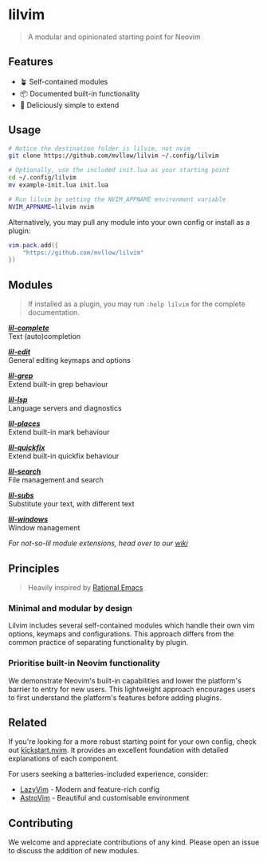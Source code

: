 # lilvim

> A modular and opinionated starting point for Neovim

## Features

- 🪴 Self-contained modules
- 📦 Documented built-in functionality
- 🥟 Deliciously simple to extend

## Usage

```sh
# Notice the destination folder is lilvim, not nvim
git clone https://github.com/mvllow/lilvim ~/.config/lilvim

# Optionally, use the included init.lua as your starting point
cd ~/.config/lilvim
mv example-init.lua init.lua

# Run lilvim by setting the NVIM_APPNAME environment variable
NVIM_APPNAME=lilvim nvim
```

Alternatively, you may pull any module into your own config or install as a plugin:

```lua
vim.pack.add({
	"https://github.com/mvllow/lilvim"
})
```

## Modules

> If installed as a plugin, you may run `:help lilvim` for the complete documentation.

_**[lil-complete](lua/lil-complete.lua)**_\
Text (auto)completion

_**[lil-edit](lua/lil-edit.lua)**_\
General editing keymaps and options

_**[lil-grep](lua/lil-grep.lua)**_\
Extend built-in grep behaviour

_**[lil-lsp](lua/lil-lsp.lua)**_\
Language servers and diagnostics

_**[lil-places](lua/lil-places.lua)**_\
Extend built-in mark behaviour

_**[lil-quickfix](lua/lil-quickfix.lua)**_\
Extend built-in quickfix behaviour

_**[lil-search](lua/lil-search.lua)**_\
File management and search

_**[lil-subs](lua/lil-subs.lua)**_\
Substitute your text, with different text

_**[lil-windows](lua/lil-windows.lua)**_\
Window management

_For not-so-lil module extensions, head over to our [wiki](https://github.com/mvllow/lilvim/wiki)_

## Principles

> Heavily inspired by [Rational Emacs](https://github.com/SystemCrafters/rational-emacs)

### Minimal and modular by design

Lilvim includes several self-contained modules which handle their own vim options, keymaps and configurations. This approach differs from the common practice of separating functionality by plugin.

### Prioritise built-in Neovim functionality

We demonstrate Neovim's built-in capabilities and lower the platform's barrier to entry for new users. This lightweight approach encourages users to first understand the platform's features before adding plugins.

## Related

If you're looking for a more robust starting point for your own config, check out [kickstart.nvim](https://github.com/nvim-lua/kickstart.nvim). It provides an excellent foundation with detailed explanations of each component.

For users seeking a batteries-included experience, consider:

- [LazyVim](https://github.com/LazyVim/LazyVim) - Modern and feature-rich config
- [AstroVim](https://github.com/kabinspace/AstroVim) - Beautiful and customisable environment

## Contributing

We welcome and appreciate contributions of any kind. Please open an issue to discuss the addition of new modules.
